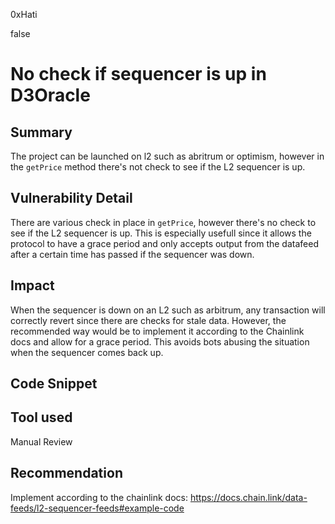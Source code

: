 0xHati

false

# No check if sequencer is up in D3Oracle

## Summary
The project can be launched on l2 such as abritrum or optimism, however in the `getPrice` method there's not check to see if the L2 sequencer is up.
## Vulnerability Detail
There are various check in place in `getPrice`, however there's no check to see if the L2 sequencer is up. This is especially usefull since it allows the protocol to have a grace period and only accepts output from the datafeed after a certain time has passed if the sequencer was down. 
## Impact
When the sequencer is down on an L2 such as arbitrum, any transaction will correctly revert since there are checks for stale data. However, the recommended way would be to implement it according to the Chainlink docs and allow for a grace period. This avoids bots abusing the situation when the sequencer comes back up. 
## Code Snippet

## Tool used

Manual Review

## Recommendation
Implement according to the chainlink docs: 
https://docs.chain.link/data-feeds/l2-sequencer-feeds#example-code
